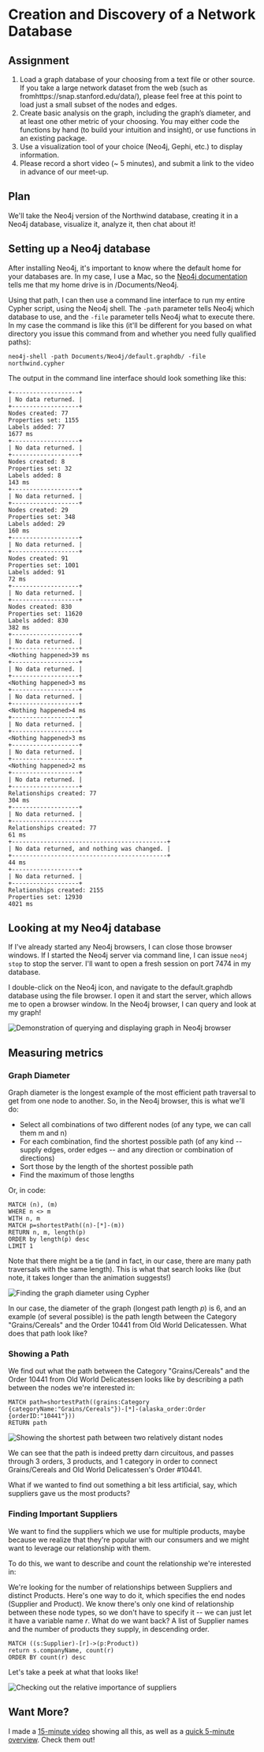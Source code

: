 # Creation and Discovery of a Network Database

## Assignment

1.  Load a graph database of your choosing from a text file or other source.  If you take a large network dataset from the web (such as fromhttps://snap.stanford.edu/data/), please feel free at this point to load just a small subset of the nodes and edges.
2.  Create basic analysis on the graph, including the graph’s diameter, and at least one other metric of your choosing.  You may either code the functions by hand (to build your intuition and insight), or use functions in an existing package. 
3.  Use a visualization tool of your choice (Neo4j, Gephi, etc.) to display information.
4.  Please record a short video (~ 5 minutes), and submit a link to the video in advance of our meet-up.


## Plan

We'll take the Neo4j version of the Northwind database, creating it in a Neo4j database, visualize it, analyze it, then chat about it!


## Setting up a Neo4j database

After installing Neo4j, it's important to know where the default home for your databases are.  In my case, I use a Mac, so the [Neo4j documentation](https://neo4j.com/docs/operations-manual/current/configuration/file-locations/) tells me that my home drive is in /Documents/Neo4j.

Using that path, I can then use a command line interface to run my entire Cypher script, using the Neo4j shell.  The `-path` parameter tells Neo4j which database to use, and the `-file` parameter tells Neo4j what to execute there.  In my case the command is like this (it'll be different for you based on what directory you issue this command from and whether you need fully qualified paths):

`neo4j-shell -path Documents/Neo4j/default.graphdb/ -file northwind.cypher`

The output in the command line interface should look something like this:


    +-------------------+
    | No data returned. |
    +-------------------+
    Nodes created: 77
    Properties set: 1155
    Labels added: 77
    1677 ms
    +-------------------+
    | No data returned. |
    +-------------------+
    Nodes created: 8
    Properties set: 32
    Labels added: 8
    143 ms
    +-------------------+
    | No data returned. |
    +-------------------+
    Nodes created: 29
    Properties set: 348
    Labels added: 29
    160 ms
    +-------------------+
    | No data returned. |
    +-------------------+
    Nodes created: 91
    Properties set: 1001
    Labels added: 91
    72 ms
    +-------------------+
    | No data returned. |
    +-------------------+
    Nodes created: 830
    Properties set: 11620
    Labels added: 830
    382 ms
    +-------------------+
    | No data returned. |
    +-------------------+
    <Nothing happened>39 ms
    +-------------------+
    | No data returned. |
    +-------------------+
    <Nothing happened>3 ms
    +-------------------+
    | No data returned. |
    +-------------------+
    <Nothing happened>4 ms
    +-------------------+
    | No data returned. |
    +-------------------+
    <Nothing happened>3 ms
    +-------------------+
    | No data returned. |
    +-------------------+
    <Nothing happened>2 ms
    +-------------------+
    | No data returned. |
    +-------------------+
    Relationships created: 77
    304 ms
    +-------------------+
    | No data returned. |
    +-------------------+
    Relationships created: 77
    61 ms
    +--------------------------------------------+
    | No data returned, and nothing was changed. |
    +--------------------------------------------+
    44 ms
    +-------------------+
    | No data returned. |
    +-------------------+
    Relationships created: 2155
    Properties set: 12930
    4021 ms

## Looking at my Neo4j database

If I've already started any Neo4j browsers, I can close those browser windows.  If I started the Neo4j server via command line, I can issue `neo4j stop` to stop the server.  I'll want to open a fresh session on port 7474 in my database.

I double-click on the Neo4j icon, and navigate to the default.graphdb database using the file browser.  I open it and start the server, which allows me to open a browser window.  In the Neo4j browser, I can query and look at my graph!

![Demonstration of querying and displaying graph in Neo4j browser](Neo4jExample.gif)

## Measuring metrics

### Graph Diameter

Graph diameter is the longest example of the most efficient path traversal to get from one node to another.  So, in the Neo4j browser, this is what we'll do:

- Select all combinations of two different nodes (of any type, we can call them m and n)
- For each combination, find the shortest possible path (of any kind -- supply edges, order edges -- and any direction or combination of directions)
- Sort those by the length of the shortest possible path
- Find the maximum of those lengths

Or, in code:

    MATCH (n), (m)
    WHERE n <> m
    WITH n, m
    MATCH p=shortestPath((n)-[*]-(m))
    RETURN n, m, length(p)
    ORDER by length(p) desc
    LIMIT 1


Note that there might be a tie (and in fact, in our case, there are many path traversals with the same length).  This is what that search looks like (but note, it takes longer than the animation suggests!)

![Finding the graph diameter using Cypher](Diameter.gif)

In our case, the diameter of the graph (longest path length _p_) is 6, and an example (of several possible) is the path length between the Category "Grains/Cereals" and the Order 10441 from Old World Delicatessen.  What does that path look like?

### Showing a Path

We find out what the path between the Category "Grains/Cereals" and the Order 10441 from Old World Delicatessen looks like by describing a path between the nodes we're interested in:

    MATCH path=shortestPath((grains:Category {categoryName:"Grains/Cereals"})-[*]-(alaska_order:Order {orderID:"10441"}))
    RETURN path

![Showing the shortest path between two relatively distant nodes](ShowPath.gif)

We can see that the path is indeed pretty darn circuitous, and passes through 3 orders, 3 products, and 1 category in order to connect Grains/Cereals and Old World Delicatessen's Order #10441. 

What if we wanted to find out something a bit less artificial, say, which suppliers gave us the most products?

### Finding Important Suppliers

We want to find the suppliers which we use for multiple products, maybe because we realize that they're popular with our consumers and we might want to leverage our relationship with them.

To do this, we want to describe and count the relationship we're interested in:

We're looking for the number of relationships between Suppliers and distinct Products.  Here's one way to do it, which specifies the end nodes (Supplier and Product).  We know there's only one kind of relationship between these node types, so we don't have to specify it -- we can just let it have a variable name _r_.  What do we want back?  A list of Supplier names and the number of products they supply, in descending order.

    MATCH ((s:Supplier)-[r]->(p:Product))
    return s.companyName, count(r) 
    ORDER BY count(r) desc

Let's take a peek at what that looks like!

![Checking out the relative importance of suppliers](Suppliers.gif)

## Want More?

I made a [15-minute video](https://youtu.be/Am-EuBaDv0g) showing all this, as well as a [quick 5-minute overview](https://youtu.be/RWLY1n5jN20).  Check them out!
